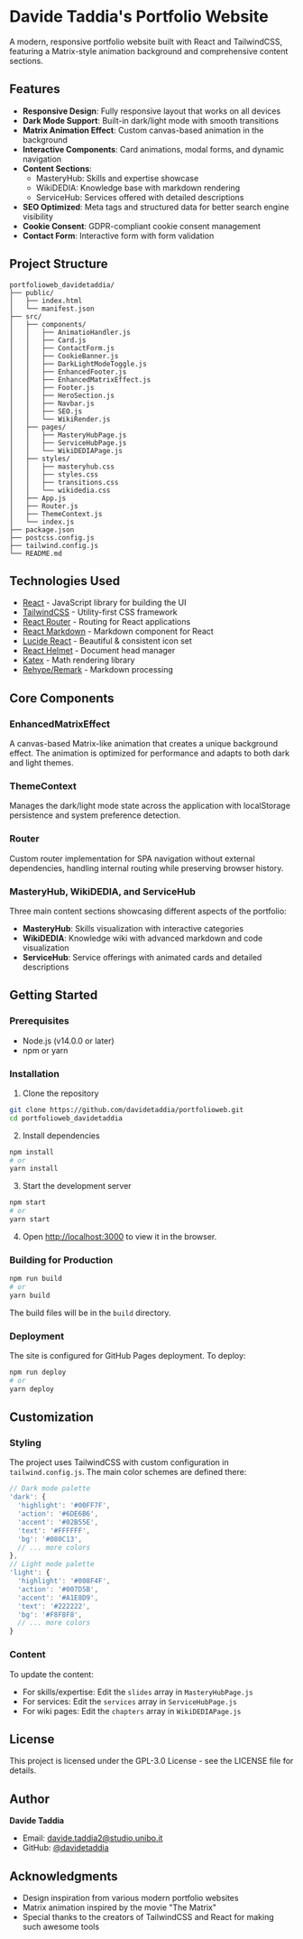 # Davide Taddia's Portfolio Website

A modern, responsive portfolio website built with React and TailwindCSS, featuring a  Matrix-style animation background and comprehensive content sections.

## Features

- **Responsive Design**: Fully responsive layout that works on all devices
- **Dark Mode Support**: Built-in dark/light mode with smooth transitions
- **Matrix Animation Effect**: Custom canvas-based animation in the background
- **Interactive Components**: Card animations, modal forms, and dynamic navigation
- **Content Sections**:
  - MasteryHub: Skills and expertise showcase
  - WikiDEDIA: Knowledge base with markdown rendering
  - ServiceHub: Services offered with detailed descriptions
- **SEO Optimized**: Meta tags and structured data for better search engine visibility
- **Cookie Consent**: GDPR-compliant cookie consent management
- **Contact Form**: Interactive form with form validation

##  Project Structure

```
portfolioweb_davidetaddia/
├── public/
│   ├── index.html
│   └── manifest.json
├── src/
│   ├── components/
│   │   ├── AnimatioHandler.js
│   │   ├── Card.js
│   │   ├── ContactForm.js
│   │   ├── CookieBanner.js
│   │   ├── DarkLightModeToggle.js
│   │   ├── EnhancedFooter.js
│   │   ├── EnhancedMatrixEffect.js
│   │   ├── Footer.js
│   │   ├── HeroSection.js
│   │   ├── Navbar.js
│   │   ├── SEO.js
│   │   └── WikiRender.js
│   ├── pages/
│   │   ├── MasteryHubPage.js
│   │   ├── ServiceHubPage.js
│   │   └── WikiDEDIAPage.js
│   ├── styles/
│   │   ├── masteryhub.css
│   │   ├── styles.css
│   │   ├── transitions.css
│   │   └── wikidedia.css
│   ├── App.js
│   ├── Router.js
│   ├── ThemeContext.js
│   └── index.js
├── package.json
├── postcss.config.js
├── tailwind.config.js
└── README.md
```

##  Technologies Used

- [React](https://reactjs.org/) - JavaScript library for building the UI
- [TailwindCSS](https://tailwindcss.com/) - Utility-first CSS framework
- [React Router](https://reactrouter.com/) - Routing for React applications
- [React Markdown](https://github.com/remarkjs/react-markdown) - Markdown component for React
- [Lucide React](https://lucide.dev/) - Beautiful & consistent icon set
- [React Helmet](https://github.com/nfl/react-helmet) - Document head manager
- [Katex](https://katex.org/) - Math rendering library
- [Rehype/Remark](https://github.com/rehypejs/rehype) - Markdown processing

##  Core Components

### EnhancedMatrixEffect

A canvas-based Matrix-like animation that creates a unique background effect. The animation is optimized for performance and adapts to both dark and light themes.

### ThemeContext

Manages the dark/light mode state across the application with localStorage persistence and system preference detection.

### Router

Custom router implementation for SPA navigation without external dependencies, handling internal routing while preserving browser history.

### MasteryHub, WikiDEDIA, and ServiceHub

Three main content sections showcasing different aspects of the portfolio:
- **MasteryHub**: Skills visualization with interactive categories
- **WikiDEDIA**: Knowledge wiki with advanced markdown and code visualization
- **ServiceHub**: Service offerings with animated cards and detailed descriptions

##  Getting Started

### Prerequisites

- Node.js (v14.0.0 or later)
- npm or yarn

### Installation

1. Clone the repository
```bash
git clone https://github.com/davidetaddia/portfolioweb.git
cd portfolioweb_davidetaddia
```

2. Install dependencies
```bash
npm install
# or
yarn install
```

3. Start the development server
```bash
npm start
# or
yarn start
```

4. Open [http://localhost:3000](http://localhost:3000) to view it in the browser.

### Building for Production

```bash
npm run build
# or
yarn build
```

The build files will be in the `build` directory.

### Deployment

The site is configured for GitHub Pages deployment. To deploy:

```bash
npm run deploy
# or
yarn deploy
```

##  Customization

### Styling

The project uses TailwindCSS with custom configuration in `tailwind.config.js`. The main color schemes are defined there:

```js
// Dark mode palette
'dark': {
  'highlight': '#00FF7F',
  'action': '#6DE6B6',
  'accent': '#02B55E',
  'text': '#FFFFFF',
  'bg': '#080C13',
  // ... more colors
},
// Light mode palette
'light': {
  'highlight': '#008F4F',
  'action': '#007D5B',
  'accent': '#A1E8D9',
  'text': '#222222',
  'bg': '#F8F8F8',
  // ... more colors
}
```

### Content

To update the content:
- For skills/expertise: Edit the `slides` array in `MasteryHubPage.js`
- For services: Edit the `services` array in `ServiceHubPage.js`
- For wiki pages: Edit the `chapters` array in `WikiDEDIAPage.js`

##  License

This project is licensed under the GPL-3.0 License - see the LICENSE file for details.

##  Author

**Davide Taddia**
- Email: davide.taddia2@studio.unibo.it
- GitHub: [@davidetaddia](https://github.com/idediadev)

##  Acknowledgments

- Design inspiration from various modern portfolio websites
- Matrix animation inspired by the movie "The Matrix"
- Special thanks to the creators of TailwindCSS and React for making such awesome tools
